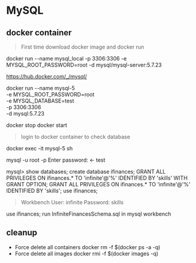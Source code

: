 # MySQL

## docker container

> First time download docker image and docker run

docker run --name mysql_local -p 3306:3306 -e MYSQL_ROOT_PASSWORD=root -d mysql/mysql-server:5.7.23

https://hub.docker.com/_/mysql/

docker run --name mysql-5 \
-e MYSQL_ROOT_PASSWORD=root \
-e MYSQL_DATABASE=test \
-p 3306:3306 \
-d mysql:5.7.23

docker stop <containerId>
docker start <containerId>

> login to docker container to check database

docker exec -it mysql-5 sh

mysql -u root -p
Enter password: <- test

mysql> show databases;
create database ifinances;
GRANT ALL PRIVILEGES ON ifinances.* TO 'infinite'@'%' IDENTIFIED BY 'skills' WITH GRANT OPTION;
GRANT ALL PRIVILEGES ON ifinances.* TO 'infinite'@'%' IDENTIFIED BY 'skills';
use ifinances;

> Workbench
User: infinite
Password: skills

use ifinances;
run InfiniteFinancesSchema.sql in mysql workbench

## cleanup

- Force delete all containers
docker rm -f $(docker ps -a -q)
- Force delete all images
docker rmi -f $(docker images -q)
